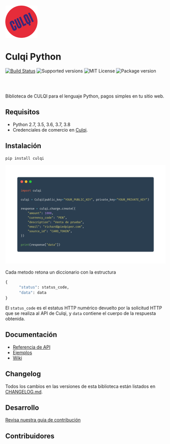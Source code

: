 ![Culqi](resources/logo.png)

# Culqi Python

[![Build Status](https://travis-ci.org/culqi/culqi-python.svg?branch=master)](https://travis-ci.org/culqi/culqi-python)
![Supported versions](https://img.shields.io/pypi/pyversions/Culqi)
![MIT License](https://img.shields.io/pypi/l/culqi)
![Package version](https://img.shields.io/pypi/v/culqi)

<br/><br/>

Biblioteca de CULQI para el lenguaje Python, pagos simples en tu sitio web.

## Requisitos

- Python 2.7, 3.5, 3.6, 3.7, 3.8
- Credenciales de comercio en [Culqi](https://culqi.com).

## Instalación

```bash
pip install culqi
```

![Sample](resources/carbon.png)

Cada metodo retona un diccionario con la estructura

```python
{
      "status": status_code,
      "data": data
}
```

El `status_code` es el estatus HTTP numérico devuelto por la solicitud HTTP que se
realiza al API de Culqi, y `data` contiene el cuerpo de la respuesta obtenida.

## Documentación

- [Referencia de API](https://www.culqi.com/api/)
- [Ejemplos](https://github.com/culqi/culqi-python/wiki)
- [Wiki](https://github.com/culqi/culqi-python/wiki)

## Changelog

Todos los cambios en las versiones de esta biblioteca están listados en
[CHANGELOG.md](CHANGELOG.md).

## Desarrollo

[Revisa nuestra guia de contribución](CONTRIBUTING.md)

## Contribuidores

